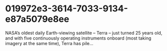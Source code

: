 # 019972e3-3614-7033-9134-e87a5079e8ee
NASA’s oldest daily Earth-viewing satellite – Terra – just turned 25 years old, and with five continuously operating instruments onboard (most taking imagery at the same time), Terra has pile...
